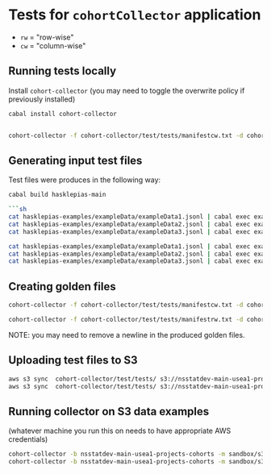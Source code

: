 # Tests for `cohortCollector` application

* `rw` = "row-wise"
* `cw` = "column-wise"

## Running tests locally

Install `cohort-collector`
(you may need to toggle the overwrite policy if previously installed)

```sh
cabal install cohort-collector 
```

```sh

cohort-collector -f cohort-collector/test/tests/manifestcw.txt -d cohort-collector/test/tests/
```

## Generating input test files

Test files were produces in the following way:

```sh
cabal build hasklepias-main

```sh
cat hasklepias-examples/exampleData/exampleData1.jsonl | cabal exec exampleAppCW > cohort-collector/test/tests/testcw1.json
cat hasklepias-examples/exampleData/exampleData2.jsonl | cabal exec exampleAppCW > cohort-collector/test/tests/testcw2.json
cat hasklepias-examples/exampleData/exampleData3.jsonl | cabal exec exampleAppCW > cohort-collector/test/tests/testcw3.json
```

```sh
cat hasklepias-examples/exampleData/exampleData1.jsonl | cabal exec exampleAppRW > cohort-collector/test/tests/testrw1.json
cat hasklepias-examples/exampleData/exampleData2.jsonl | cabal exec exampleAppRW > cohort-collector/test/tests/testrw2.json
cat hasklepias-examples/exampleData/exampleData3.jsonl | cabal exec exampleAppRW > cohort-collector/test/tests/testrw3.json
```

## Creating golden files

```sh
cohort-collector -f cohort-collector/test/tests/manifestcw.txt -d cohort-collector/test/tests/ > cohort-collector/test/tests/testcw.golden
```

```sh
cohort-collector -f cohort-collector/test/tests/manifestrw.txt -d cohort-collector/test/tests/ > cohort-collector/test/tests/testrw.golden
```

NOTE: you may need to remove a newline in the produced golden files.

## Uploading test files to S3

```sh
aws s3 sync  cohort-collector/test/tests/ s3://nsstatdev-main-usea1-projects-cohorts/sandbox/ --exclude "*" --include "*.json"
aws s3 sync  cohort-collector/test/tests/ s3://nsstatdev-main-usea1-projects-cohorts/sandbox/ --exclude "*" --include "s3manifest*"
```

## Running collector on S3 data examples

(whatever machine you run this on needs to have appropriate AWS credentials)

```sh
cohort-collector -b nsstatdev-main-usea1-projects-cohorts -m sandbox/s3manifestrw.txt
cohort-collector -b nsstatdev-main-usea1-projects-cohorts -m sandbox/s3manifestcw.txt
```
